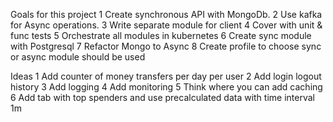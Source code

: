Goals for this project
1 Create synchronous API with MongoDb.
2 Use kafka for Async operations. 
3 Write separate module for client
4 Cover with unit & func tests
5 Orchestrate all modules in kubernetes
6 Create sync module with Postgresql
7 Refactor Mongo to Async
8 Create profile to choose sync or async module should be used

Ideas
1 Add counter of money transfers per day per user
2 Add login logout history
3 Add logging
4 Add monitoring
5 Think where you can add caching
6 Add tab with top spenders and use precalculated data with time interval 1m